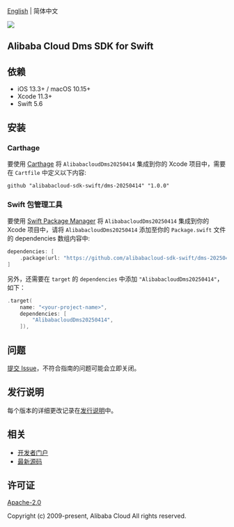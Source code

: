 [English](README.md) | 简体中文

![](https://aliyunsdk-pages.alicdn.com/icons/AlibabaCloud.svg)

## Alibaba Cloud Dms SDK for Swift

## 依赖

- iOS 13.3+ / macOS 10.15+
- Xcode 11.3+
- Swift 5.6

## 安装

### Carthage

要使用 [Carthage](https://github.com/Carthage/Carthage) 将 `AlibabacloudDms20250414` 集成到你的 Xcode 项目中，需要在 `Cartfile` 中定义以下内容:

```ogdl
github "alibabacloud-sdk-swift/dms-20250414" "1.0.0"
```

### Swift 包管理工具

要使用 [Swift Package Manager](https://swift.org/package-manager/) 将 `AlibabacloudDms20250414` 集成到你的 Xcode 项目中，请将 `AlibabacloudDms20250414` 添加至你的 `Package.swift` 文件的 dependencies 数组内容中:

```swift
dependencies: [
    .package(url: "https://github.com/alibabacloud-sdk-swift/dms-20250414.git", from: "1.0.0")
]
```

另外，还需要在 `target` 的 `dependencies` 中添加 `"AlibabacloudDms20250414"`，如下：

```swift
.target(
    name: "<your-project-name>",
    dependencies: [
        "AlibabacloudDms20250414",
    ]),
```

## 问题

[提交 Issue](https://github.com/alibabacloud-sdk-swift/dms-20250414/issues/new)，不符合指南的问题可能会立即关闭。

## 发行说明

每个版本的详细更改记录在[发行说明](./ChangeLog.txt)中。

## 相关

* [开发者门户](https://next.api.aliyun.com/home)
* [最新源码](https://github.com/alibabacloud-sdk-swift/dms-20250414)

## 许可证

[Apache-2.0](http://www.apache.org/licenses/LICENSE-2.0)

Copyright (c) 2009-present, Alibaba Cloud All rights reserved.
